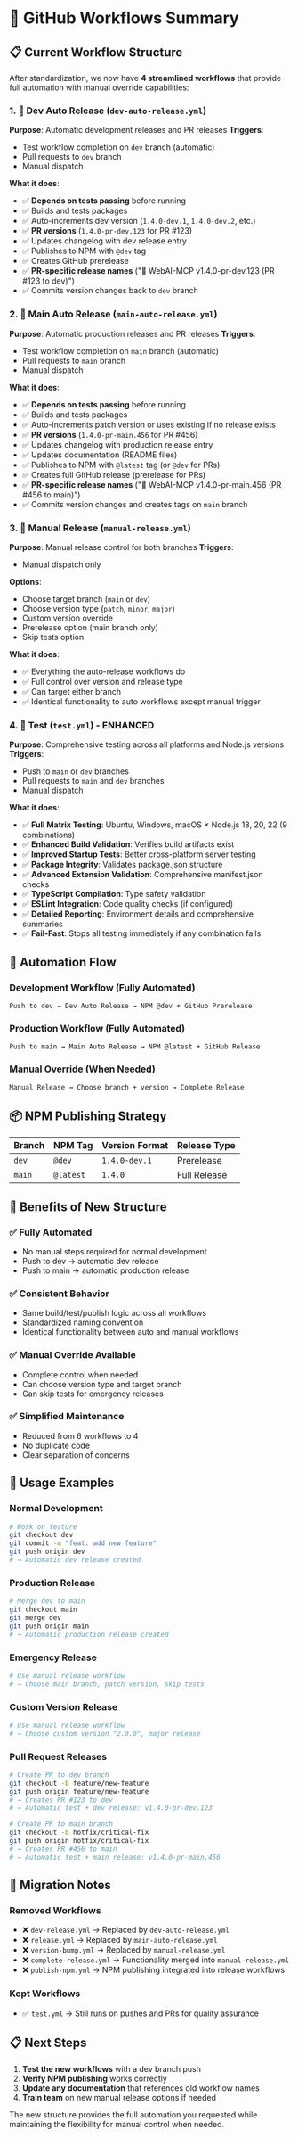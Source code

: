 # 🚀 GitHub Workflows Summary

## 📋 Current Workflow Structure

After standardization, we now have **4 streamlined workflows** that provide full automation with manual override capabilities:

### 1. **🧪 Dev Auto Release** (`dev-auto-release.yml`)
**Purpose**: Automatic development releases and PR releases
**Triggers**:
- Test workflow completion on `dev` branch (automatic)
- Pull requests to `dev` branch
- Manual dispatch

**What it does**:
- ✅ **Depends on tests passing** before running
- ✅ Builds and tests packages
- ✅ Auto-increments dev version (`1.4.0-dev.1`, `1.4.0-dev.2`, etc.)
- ✅ **PR versions** (`1.4.0-pr-dev.123` for PR #123)
- ✅ Updates changelog with dev release entry
- ✅ Publishes to NPM with `@dev` tag
- ✅ Creates GitHub prerelease
- ✅ **PR-specific release names** ("🔀 WebAI-MCP v1.4.0-pr-dev.123 (PR #123 to dev)")
- ✅ Commits version changes back to `dev` branch

### 2. **🚀 Main Auto Release** (`main-auto-release.yml`)
**Purpose**: Automatic production releases and PR releases
**Triggers**:
- Test workflow completion on `main` branch (automatic)
- Pull requests to `main` branch
- Manual dispatch

**What it does**:
- ✅ **Depends on tests passing** before running
- ✅ Builds and tests packages
- ✅ Auto-increments patch version or uses existing if no release exists
- ✅ **PR versions** (`1.4.0-pr-main.456` for PR #456)
- ✅ Updates changelog with production release entry
- ✅ Updates documentation (README files)
- ✅ Publishes to NPM with `@latest` tag (or `@dev` for PRs)
- ✅ Creates full GitHub release (prerelease for PRs)
- ✅ **PR-specific release names** ("🔀 WebAI-MCP v1.4.0-pr-main.456 (PR #456 to main)")
- ✅ Commits version changes and creates tags on `main` branch

### 3. **🔧 Manual Release** (`manual-release.yml`)
**Purpose**: Manual release control for both branches
**Triggers**:
- Manual dispatch only

**Options**:
- Choose target branch (`main` or `dev`)
- Choose version type (`patch`, `minor`, `major`)
- Custom version override
- Prerelease option (main branch only)
- Skip tests option

**What it does**:
- ✅ Everything the auto-release workflows do
- ✅ Full control over version and release type
- ✅ Can target either branch
- ✅ Identical functionality to auto workflows except manual trigger

### 4. **🧪 Test** (`test.yml`) - ENHANCED
**Purpose**: Comprehensive testing across all platforms and Node.js versions
**Triggers**:
- Push to `main` or `dev` branches
- Pull requests to `main` and `dev` branches
- Manual dispatch

**What it does**:
- ✅ **Full Matrix Testing**: Ubuntu, Windows, macOS × Node.js 18, 20, 22 (9 combinations)
- ✅ **Enhanced Build Validation**: Verifies build artifacts exist
- ✅ **Improved Startup Tests**: Better cross-platform server testing
- ✅ **Package Integrity**: Validates package.json structure
- ✅ **Advanced Extension Validation**: Comprehensive manifest.json checks
- ✅ **TypeScript Compilation**: Type safety validation
- ✅ **ESLint Integration**: Code quality checks (if configured)
- ✅ **Detailed Reporting**: Environment details and comprehensive summaries
- ✅ **Fail-Fast**: Stops all testing immediately if any combination fails

## 🔄 Automation Flow

### **Development Workflow (Fully Automated)**
```
Push to dev → Dev Auto Release → NPM @dev + GitHub Prerelease
```

### **Production Workflow (Fully Automated)**
```
Push to main → Main Auto Release → NPM @latest + GitHub Release
```

### **Manual Override (When Needed)**
```
Manual Release → Choose branch + version → Complete Release
```

## 📦 NPM Publishing Strategy

| Branch | NPM Tag | Version Format | Release Type |
|--------|---------|----------------|--------------|
| `dev` | `@dev` | `1.4.0-dev.1` | Prerelease |
| `main` | `@latest` | `1.4.0` | Full Release |

## 🎯 Benefits of New Structure

### ✅ **Fully Automated**
- No manual steps required for normal development
- Push to dev → automatic dev release
- Push to main → automatic production release

### ✅ **Consistent Behavior**
- Same build/test/publish logic across all workflows
- Standardized naming convention
- Identical functionality between auto and manual workflows

### ✅ **Manual Override Available**
- Complete control when needed
- Can choose version type and target branch
- Can skip tests for emergency releases

### ✅ **Simplified Maintenance**
- Reduced from 6 workflows to 4
- No duplicate code
- Clear separation of concerns

## 🚀 Usage Examples

### **Normal Development**
```bash
# Work on feature
git checkout dev
git commit -m "feat: add new feature"
git push origin dev
# → Automatic dev release created
```

### **Production Release**
```bash
# Merge dev to main
git checkout main
git merge dev
git push origin main
# → Automatic production release created
```

### **Emergency Release**
```bash
# Use manual release workflow
# → Choose main branch, patch version, skip tests
```

### **Custom Version Release**
```bash
# Use manual release workflow
# → Choose custom version "2.0.0", major release
```

### **Pull Request Releases**
```bash
# Create PR to dev branch
git checkout -b feature/new-feature
git push origin feature/new-feature
# → Creates PR #123 to dev
# → Automatic test + dev release: v1.4.0-pr-dev.123

# Create PR to main branch
git checkout -b hotfix/critical-fix
git push origin hotfix/critical-fix
# → Creates PR #456 to main
# → Automatic test + main release: v1.4.0-pr-main.456
```

## 🔧 Migration Notes

### **Removed Workflows**
- ❌ `dev-release.yml` → Replaced by `dev-auto-release.yml`
- ❌ `release.yml` → Replaced by `main-auto-release.yml`
- ❌ `version-bump.yml` → Replaced by `manual-release.yml`
- ❌ `complete-release.yml` → Functionality merged into `manual-release.yml`
- ❌ `publish-npm.yml` → NPM publishing integrated into release workflows

### **Kept Workflows**
- ✅ `test.yml` → Still runs on pushes and PRs for quality assurance

## 📋 Next Steps

1. **Test the new workflows** with a dev branch push
2. **Verify NPM publishing** works correctly
3. **Update any documentation** that references old workflow names
4. **Train team** on new manual release options if needed

The new structure provides the full automation you requested while maintaining the flexibility for manual control when needed.
